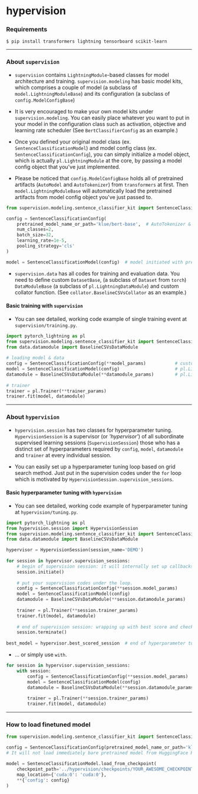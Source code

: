 # hypervision

### Requirements
```shell
$ pip install transformers lightning tensorboard scikit-learn
```

***
### About `supervision`

- `supervision` contains `LightningModule`-based classes for model architecture and training. `supervision.modeling` has basic model kits,
which comprises a couple of model (a subclass of `model.LightningModuleBase`) and its configuration (a subclass of `config.ModelConfigBase`)
 
- It is very encouraged to make your own model kits under `supervision.modeling`.
You can easily place whatever you want to put in your model in the configuration class such as activation, objective and learning rate scheduler (See `BertClassifierConfig` as an example.)

- Once you defined your original model class (ex. `SentenceClassificationModel`) and model config class (ex. `SentenceClassificationConfig`),
you can simply initialize a model object, which is actually `pl.LightningModule` at the core, by passing
a model config object that you've just implemented.

- Please be noticed that `config.ModelConfigBase` holds all of pretrained artifacts (`AutoModel` and `AutoTokenizer`) from
`transformers` at first. Then `model.LightningModuleBase` will automatically load the pretrained artifacts from model
config object you've just passed to.

```python
from supervision.modeling.sentence_classifier_kit import SentenceClassificationConfig, SentenceClassificationModel

config = SentenceClassificationConfig(
    pretrained_model_name_or_path='klue/bert-base',  # AutoTokenizer & AutoModel are prepared to be fed to model later.
    num_classes=2,
    batch_size=32,
    learning_rate=1e-5,
    pooling_strategy='cls'
)

model = SentenceClassificationModel(config)  # model initiated with pretrained artifacts from config.
```
- `supervision.data` has all codes for training and evaluation data. You need to define custom `DatasetBase`, 
(a subclass of `Dataset` from `torch`) `DataModuleBase` (a subclass of `pl.LightningDataModule`) and
custom collator function. (See `collator.BaselineCSVsCollator` as an example.)

#### Basic training with `supervision`
- You can see detailed, working code example of single training event at `supervision/training.py`.
```python
import pytorch_lightning as pl
from supervision.modeling.sentence_classifier_kit import SentenceClassificationConfig, SentenceClassificationModel
from data.datamodule import BaselineCSVsDataModule
 
# loading model & data
config = SentenceClassificationConfig(**model_params)           # custom model config
model = SentenceClassificationModel(config)                     # pl.LightningModule
datamodule = BaselineCSVsDataModule(**datamodule_params)        # pl.LightningDataModule
 
# trainer
trainer = pl.Trainer(**trainer_params)
trainer.fit(model, datamodule)
```

***
### About `hypervision`

- `hypervision.session` has two classes for hyperparameter tuning. `HypervisionSession` is a supervisor (or *'hypervisor'*)
of all subordinate supervised learning sessions (`SupervisionSession`) those who has a distinct set of hyperparameters
required by `config`, `model`, `datamodule` and `trainer` at every individual session.

- You can easily set up a hyperparameter tuning loop based on grid search method. Just put in the supervision codes
under the `for` loop which is motivated by `HypervisionSession.supervision_sessions`.

#### Basic hyperparameter tuning with `hypervision`
- You can see detailed, working code example of hyperparameter tuning at `hypervision/tuning.py`.
```python
import pytorch_lightning as pl
from hypervision.session import HypervisionSession
from supervision.modeling.sentence_classifier_kit import SentenceClassificationConfig, SentenceClassificationModel
from data.datamodule import BaselineCSVsDataModule

hypervisor = HypervisionSession(session_name='DEMO')
 
for session in hypervisor.supervision_sessions:
    # begin of supervision session: it will internally set up callbacks and tensorboard logger.
    session.initiate()
     
    # put your supervision codes under the loop.
    config = SentenceClassificationConfig(**session.model_params)         # custom model config
    model = SentenceClassificationModel(config)                           # pl.LightningModule
    datamodule = BaselineCSVsDataModule(**session.datamodule_params)      # pl.LightningDataModule
     
    trainer = pl.Trainer(**session.trainer_params)
    trainer.fit(model, datamodule)
 
    # end of supervision session: wrapping up with best score and checkpoint are registered.
    session.terminate()
 
best_model = hypervisor.best_scored_session  # end of hyperparameter tuning loop.
```
- ... or simply use `with`.
```python
for session in hypervisor.supervision_sessions:
    with session:
        config = SentenceClassificationConfig(**session.model_params)         # custom model config
        model = SentenceClassificationModel(config)                           # pl.LightningModule
        datamodule = BaselineCSVsDataModule(**session.datamodule_params)      # pl.LightningDataModule
         
        trainer = pl.Trainer(**session.trainer_params)
        trainer.fit(model, datamodule)
```

***
### How to load finetuned model
```python
from supervision.modeling.sentence_classifier_kit import SentenceClassificationConfig, SentenceClassificationModel

config = SentenceClassificationConfig(pretrained_model_name_or_path='klue/bert-base', num_classes=2)
# It will not load immediately bare pretrained model from HuggingFace Hub until requested.

model = SentenceClassificationModel.load_from_checkpoint(
    checkpoint_path='../hypervision/checkpoints/YOUR_AWESOME_CHECKPOINT.ckpt',
    map_location={'cuda:0': 'cuda:0'},
    **{'config': config}
)
```
